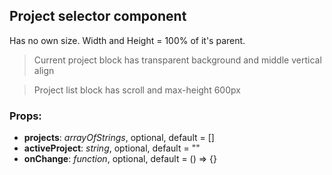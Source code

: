 ## **Project selector component**

Has no own size. Width and Height = 100% of it's parent.

> Current project block has transparent background and middle vertical align

> Project list block has scroll and max-height 600px

### Props:

* **projects**: _arrayOfStrings_, optional, default = []
* **activeProject**: _string_, optional, default = ""
* **onChange**: _function_, optional, default = () => {}

